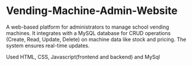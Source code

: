 # Vending-Machine-Admin-Website
A web-based platform for administrators to manage school vending machines. It integrates with a MySQL database for CRUD operations (Create, Read, Update, Delete) on machine data like stock and pricing. The system ensures real-time updates. 

Used HTML, CSS, Javascript(frontend and backend) and MySql
